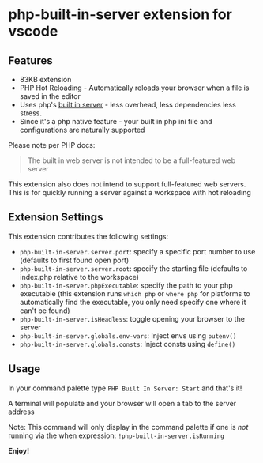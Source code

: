 # php-built-in-server extension for vscode

## Features

- 83KB extension
- PHP Hot Reloading - Automatically reloads your browser when a file is saved in the editor
- Uses php's [built in server](https://www.php.net/manual/en/features.commandline.webserver.php) - less overhead, less dependencies less stress.
- Since it's a php native feature - your built in php ini file and configurations are naturally supported

Please note per PHP docs:

> The built in web server is not intended to be a full-featured web server

This extension also does not intend to support full-featured web servers. This is for quickly running a server against a workspace with hot reloading

## Extension Settings

This extension contributes the following settings:

* `php-built-in-server.server.port`: specify a specific port number to use (defaults to first found open port)
* `php-built-in-server.server.root`: specify the starting file (defaults to index.php relative to the workspace)
* `php-built-in-server.phpExecutable`: specify the path to your php executable (this extension runs `which php` or `where php` for platforms to automatically find the executable, you only need specify one where it can't be found)
* `php-built-in-server.isHeadless`: toggle opening your browser to the server
* `php-built-in-server.globals.env-vars`: Inject envs using `putenv()`
* `php-built-in-server.globals.consts`: Inject consts using `define()`



## Usage

In your command palette type `PHP Built In Server: Start` and that's it!

A terminal will populate and your browser will open a tab to the server address

Note: This command will only display in the command palette if one is *not* running via the when expression: `!php-built-in-server.isRunning`

**Enjoy!**
